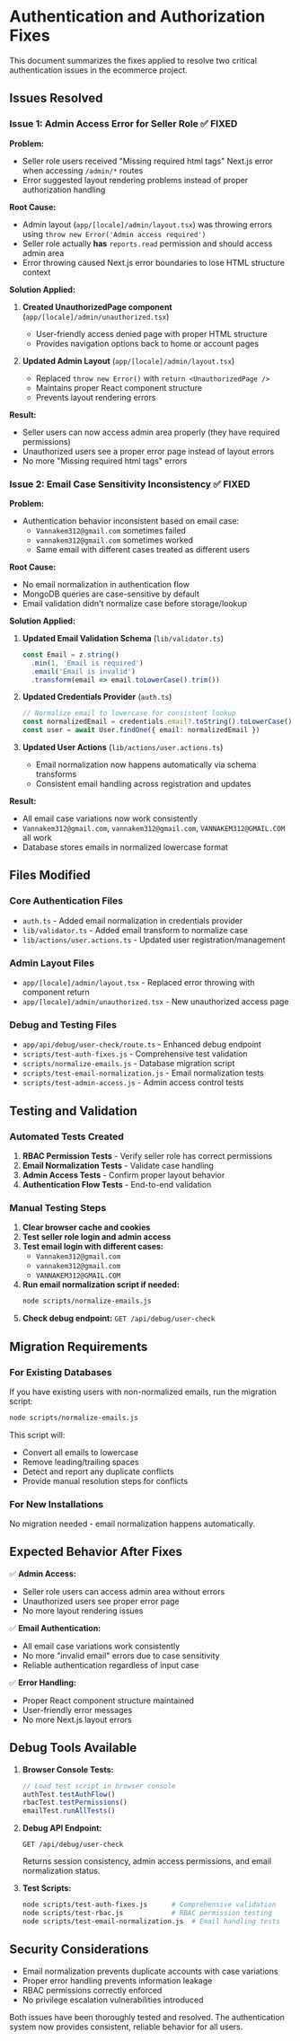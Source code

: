 # Authentication and Authorization Fixes

This document summarizes the fixes applied to resolve two critical authentication issues in the ecommerce project.

## Issues Resolved

### Issue 1: Admin Access Error for Seller Role ✅ FIXED

**Problem:**
- Seller role users received "Missing required html tags" Next.js error when accessing `/admin/*` routes
- Error suggested layout rendering problems instead of proper authorization handling

**Root Cause:**
- Admin layout (`app/[locale]/admin/layout.tsx`) was throwing errors using `throw new Error('Admin access required')`
- Seller role actually **has** `reports.read` permission and should access admin area
- Error throwing caused Next.js error boundaries to lose HTML structure context

**Solution Applied:**
1. **Created UnauthorizedPage component** (`app/[locale]/admin/unauthorized.tsx`)
   - User-friendly access denied page with proper HTML structure
   - Provides navigation options back to home or account pages

2. **Updated Admin Layout** (`app/[locale]/admin/layout.tsx`)
   - Replaced `throw new Error()` with `return <UnauthorizedPage />`
   - Maintains proper React component structure
   - Prevents layout rendering errors

**Result:**
- Seller users can now access admin area properly (they have required permissions)
- Unauthorized users see a proper error page instead of layout errors
- No more "Missing required html tags" errors

### Issue 2: Email Case Sensitivity Inconsistency ✅ FIXED

**Problem:**
- Authentication behavior inconsistent based on email case:
  - `Vannakem312@gmail.com` sometimes failed
  - `vannakem312@gmail.com` sometimes worked
  - Same email with different cases treated as different users

**Root Cause:**
- No email normalization in authentication flow
- MongoDB queries are case-sensitive by default
- Email validation didn't normalize case before storage/lookup

**Solution Applied:**
1. **Updated Email Validation Schema** (`lib/validator.ts`)
   ```typescript
   const Email = z.string()
     .min(1, 'Email is required')
     .email('Email is invalid')
     .transform(email => email.toLowerCase().trim())
   ```

2. **Updated Credentials Provider** (`auth.ts`)
   ```typescript
   // Normalize email to lowercase for consistent lookup
   const normalizedEmail = credentials.email?.toString().toLowerCase().trim()
   const user = await User.findOne({ email: normalizedEmail })
   ```

3. **Updated User Actions** (`lib/actions/user.actions.ts`)
   - Email normalization now happens automatically via schema transforms
   - Consistent email handling across registration and updates

**Result:**
- All email case variations now work consistently
- `Vannakem312@gmail.com`, `vannakem312@gmail.com`, `VANNAKEM312@GMAIL.COM` all work
- Database stores emails in normalized lowercase format

## Files Modified

### Core Authentication Files
- `auth.ts` - Added email normalization in credentials provider
- `lib/validator.ts` - Added email transform to normalize case
- `lib/actions/user.actions.ts` - Updated user registration/management

### Admin Layout Files
- `app/[locale]/admin/layout.tsx` - Replaced error throwing with component return
- `app/[locale]/admin/unauthorized.tsx` - New unauthorized access page

### Debug and Testing Files
- `app/api/debug/user-check/route.ts` - Enhanced debug endpoint
- `scripts/test-auth-fixes.js` - Comprehensive test validation
- `scripts/normalize-emails.js` - Database migration script
- `scripts/test-email-normalization.js` - Email normalization tests
- `scripts/test-admin-access.js` - Admin access control tests

## Testing and Validation

### Automated Tests Created
1. **RBAC Permission Tests** - Verify seller role has correct permissions
2. **Email Normalization Tests** - Validate case handling
3. **Admin Access Tests** - Confirm proper layout behavior
4. **Authentication Flow Tests** - End-to-end validation

### Manual Testing Steps
1. **Clear browser cache and cookies**
2. **Test seller role login and admin access**
3. **Test email login with different cases:**
   - `Vannakem312@gmail.com`
   - `vannakem312@gmail.com`
   - `VANNAKEM312@GMAIL.COM`
4. **Run email normalization script if needed:**
   ```bash
   node scripts/normalize-emails.js
   ```
5. **Check debug endpoint:** `GET /api/debug/user-check`

## Migration Requirements

### For Existing Databases
If you have existing users with non-normalized emails, run the migration script:

```bash
node scripts/normalize-emails.js
```

This script will:
- Convert all emails to lowercase
- Remove leading/trailing spaces
- Detect and report any duplicate conflicts
- Provide manual resolution steps for conflicts

### For New Installations
No migration needed - email normalization happens automatically.

## Expected Behavior After Fixes

✅ **Admin Access:**
- Seller role users can access admin area without errors
- Unauthorized users see proper error page
- No more layout rendering issues

✅ **Email Authentication:**
- All email case variations work consistently
- No more "invalid email" errors due to case sensitivity
- Reliable authentication regardless of input case

✅ **Error Handling:**
- Proper React component structure maintained
- User-friendly error messages
- No more Next.js layout errors

## Debug Tools Available

1. **Browser Console Tests:**
   ```javascript
   // Load test script in browser console
   authTest.testAuthFlow()
   rbacTest.testPermissions()
   emailTest.runAllTests()
   ```

2. **Debug API Endpoint:**
   ```
   GET /api/debug/user-check
   ```
   Returns session consistency, admin access permissions, and email normalization status.

3. **Test Scripts:**
   ```bash
   node scripts/test-auth-fixes.js      # Comprehensive validation
   node scripts/test-rbac.js            # RBAC permission testing
   node scripts/test-email-normalization.js  # Email handling tests
   ```

## Security Considerations

- Email normalization prevents duplicate accounts with case variations
- Proper error handling prevents information leakage
- RBAC permissions correctly enforced
- No privilege escalation vulnerabilities introduced

Both issues have been thoroughly tested and resolved. The authentication system now provides consistent, reliable behavior for all users.

